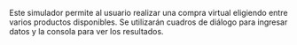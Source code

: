 Este simulador permite al usuario realizar una compra virtual eligiendo entre varios productos disponibles.
Se utilizarán cuadros de diálogo para ingresar datos y la consola para ver los resultados.
